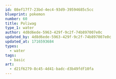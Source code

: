 ```yaml
---
id: 08ef17f7-23bd-4ec4-93d9-39594685c5cc
blueprint: pokemon
number: 60
title: Poliwag
type_1: water
author: 4d8d6ede-5963-429f-9c2f-74b897007e0c
updated_by: 4d8d6ede-5963-429f-9c2f-74b897007e0c
updated_at: 1716593684
types:
  - water
tags:
  - basic
art:
  - d21f6279-8c45-4d41-badc-d3b49fdf10fa
---
```

